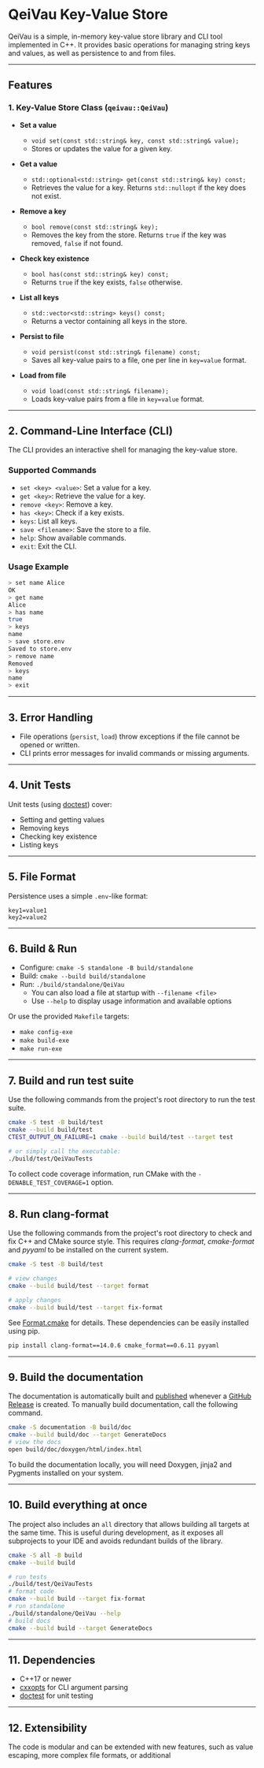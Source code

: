 # QeiVau Key-Value Store

QeiVau is a simple, in-memory key-value store library and CLI tool implemented in C++. It provides basic operations for managing string keys and values, as well as persistence to and from files.

---

## Features

### 1. Key-Value Store Class (`qeivau::QeiVau`)

- **Set a value**

  - `void set(const std::string& key, const std::string& value);`
  - Stores or updates the value for a given key.

- **Get a value**

  - `std::optional<std::string> get(const std::string& key) const;`
  - Retrieves the value for a key. Returns `std::nullopt` if the key does not exist.

- **Remove a key**

  - `bool remove(const std::string& key);`
  - Removes the key from the store. Returns `true` if the key was removed, `false` if not found.

- **Check key existence**

  - `bool has(const std::string& key) const;`
  - Returns `true` if the key exists, `false` otherwise.

- **List all keys**

  - `std::vector<std::string> keys() const;`
  - Returns a vector containing all keys in the store.

- **Persist to file**

  - `void persist(const std::string& filename) const;`
  - Saves all key-value pairs to a file, one per line in `key=value` format.

- **Load from file**
  - `void load(const std::string& filename);`
  - Loads key-value pairs from a file in `key=value` format.

---

## 2. Command-Line Interface (CLI)

The CLI provides an interactive shell for managing the key-value store.

### Supported Commands

- `set <key> <value>`: Set a value for a key.
- `get <key>`: Retrieve the value for a key.
- `remove <key>`: Remove a key.
- `has <key>`: Check if a key exists.
- `keys`: List all keys.
- `save <filename>`: Save the store to a file.
- `help`: Show available commands.
- `exit`: Exit the CLI.

### Usage Example

```sh
> set name Alice
OK
> get name
Alice
> has name
true
> keys
name
> save store.env
Saved to store.env
> remove name
Removed
> keys
name
> exit
```

---

## 3. Error Handling

- File operations (`persist`, `load`) throw exceptions if the file cannot be opened or written.
- CLI prints error messages for invalid commands or missing arguments.

---

## 4. Unit Tests

Unit tests (using [doctest](https://github.com/doctest/doctest)) cover:

- Setting and getting values
- Removing keys
- Checking key existence
- Listing keys

---

## 5. File Format

Persistence uses a simple `.env`-like format:

```
key1=value1
key2=value2
```

---

## 6. Build & Run

- Configure: `cmake -S standalone -B build/standalone`
- Build: `cmake --build build/standalone`
- Run: `./build/standalone/QeiVau`
  - You can also load a file at startup with `--filename <file>`
  - Use `--help` to display usage information and available options

Or use the provided `Makefile` targets:

- `make config-exe`
- `make build-exe`
- `make run-exe`

---

## 7. Build and run test suite

Use the following commands from the project's root directory to run the test suite.

```bash
cmake -S test -B build/test
cmake --build build/test
CTEST_OUTPUT_ON_FAILURE=1 cmake --build build/test --target test

# or simply call the executable:
./build/test/QeiVauTests
```

To collect code coverage information, run CMake with the `-DENABLE_TEST_COVERAGE=1` option.

---

## 8. Run clang-format

Use the following commands from the project's root directory to check and fix C++ and CMake source style.
This requires _clang-format_, _cmake-format_ and _pyyaml_ to be installed on the current system.

```bash
cmake -S test -B build/test

# view changes
cmake --build build/test --target format

# apply changes
cmake --build build/test --target fix-format
```

See [Format.cmake](https://github.com/TheLartians/Format.cmake) for details.
These dependencies can be easily installed using pip.

```bash
pip install clang-format==14.0.6 cmake_format==0.6.11 pyyaml
```

---

## 9. Build the documentation

The documentation is automatically built and [published](https://thelartians.github.io/ModernCppStarter) whenever a [GitHub Release](https://help.github.com/en/github/administering-a-repository/managing-releases-in-a-repository) is created.
To manually build documentation, call the following command.

```bash
cmake -S documentation -B build/doc
cmake --build build/doc --target GenerateDocs
# view the docs
open build/doc/doxygen/html/index.html
```

To build the documentation locally, you will need Doxygen, jinja2 and Pygments installed on your system.

---

## 10. Build everything at once

The project also includes an `all` directory that allows building all targets at the same time.
This is useful during development, as it exposes all subprojects to your IDE and avoids redundant builds of the library.

```bash
cmake -S all -B build
cmake --build build

# run tests
./build/test/QeiVauTests
# format code
cmake --build build --target fix-format
# run standalone
./build/standalone/QeiVau --help
# build docs
cmake --build build --target GenerateDocs
```

---

## 11. Dependencies

- C++17 or newer
- [cxxopts](https://github.com/jarro2783/cxxopts) for CLI argument parsing
- [doctest](https://github.com/doctest/doctest) for unit testing

---

## 12. Extensibility

The code is modular and can be extended with new features, such as value escaping, more complex file formats, or additional
